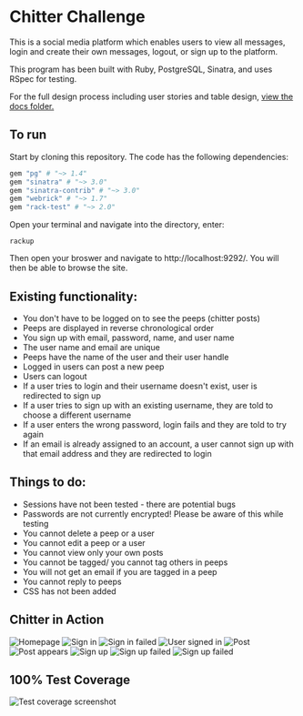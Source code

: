 Chitter Challenge
=================

This is a social media platform which enables users to view all messages, login and create their own messages, logout, or sign up to the platform. <br>

This program has been built with Ruby, PostgreSQL, Sinatra, and uses RSpec for testing. <br> 

For the full design process including user stories and table design, [view the docs folder.](https://github.com/rachelnewby/chitter-challenge/tree/main/docs)

To run
-------
Start by cloning this repository. The code has the following dependencies:

```ruby
gem "pg" # "~> 1.4"
gem "sinatra" # "~> 3.0"
gem "sinatra-contrib" # "~> 3.0"
gem "webrick" # "~> 1.7"
gem "rack-test" # "~> 2.0"
```
Open your terminal and navigate into the directory, enter:
```
rackup
```
Then open your broswer and navigate to http://localhost:9292/. You will then be able to browse the site. 

Existing functionality: 
-------
- You don't have to be logged on to see the peeps (chitter posts)
- Peeps are displayed in reverse chronological order
- You sign up with email, password, name, and user name
- The user name and email are unique
- Peeps have the name of the user and their user handle
- Logged in users can post a new peep
- Users can logout
- If a user tries to login and their username doesn't exist, user is redirected to sign up
- If a user tries to sign up with an existing username, they are told to choose a different username
- If a user enters the wrong password, login fails and they are told to try again
- If an email is already assigned to an account, a user cannot sign up with that email address and they are redirected to login


Things to do: 
-------
- Sessions have not been tested - there are potential bugs
- Passwords are not currently encrypted! Please be aware of this while testing
- You cannot delete a peep or a user
- You cannot edit a peep or a user
- You cannot view only your own posts
- You cannot be tagged/ you cannot tag others in peeps
- You will not get an email if you are tagged in a peep
- You cannot reply to peeps
- CSS has not been added

Chitter in Action
-----
![Homepage](./docs/screenshots/homepage.png)
![Sign in](./docs/screenshots/sign-in.png)
![Sign in failed](./docs/screenshots/login-failed.png)
![User signed in](./docs/screenshots/user-signed-in.png)
![Post](./docs/screenshots/post.png)
![Post appears](./docs/screenshots/post-appears.png)
![Sign up](./docs/screenshots/sign-up.png)
![Sign up failed](./docs/screenshots/sign-up-failed-email.png)
![Sign up failed](./docs/screenshots/sign-up-failed-username.png)

100% Test Coverage
-----
![Test coverage screenshot](./docs/screenshots/Chitter%20test%20coverage.png)